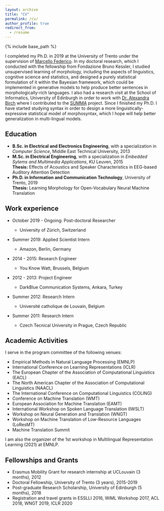 ```yaml
---
layout: archive
title: "CV"
permalink: /cv/
author_profile: true
redirect_from:
  - /resume
---
```


{% include base_path %}

I completed my Ph.D. in 2019 at the University of Trento under the supervision of [Marcello Federico](https://sites.google.com/site/marcellofedericohome/). In my doctoral research, which I conducted with the fellowship from Fondazione Bruno Kessler, I studied unsupervised learning of morphology, including the aspects of linguistics, cognitive science and statistics, and designed a purely statistical formulation of it within the Bayesian framework, which could be implemented in generative models to help produce better sentences in morphologically-rich languages. I also had a research visit at the School of Informatics, University of Edinburgh in order to work with [Dr. Alexandra Birch](http://homepages.inf.ed.ac.uk/abmayne/) where I contributed to the [SUMMA](http://summa-project.eu/) project. Since I finished my Ph.D. I have started studying syntax in order to design a more linguistically-expressive statistical model of morphosyntax, which I hope will help better generalization in multi-lingual models.


Education
----
* <strong>B.Sc. in Electrical and Electronics Engineering</strong>, with a specialization in <em>Computer Science</em>, Middle East Technical University, 2013
* <strong>M.Sc. in Electrical Engineering</strong>, with a specialization in <em>Embedded Sytems and Multimedia Applications</em>, KU Leuven, 2015<br>
<strong>Thesis:</strong> Effects of Acoustics and Speaker Characteristics in EEG-based Auditory Attention Detection
* <strong>Ph.D. in Information and Communication Technology</strong>, University of Trento, 2019<br>
<strong>Thesis:</strong> Learning Morphology for Open-Vocabulary Neural Machine Translation

Work experience
---
* October 2019 - Ongoing: Post-doctoral Researcher
  * University of Zürich, Switzerland

* Summer 2019: Applied Scientist Intern
  * Amazon, Berlin, Germany

* 2014 - 2015: Research Engineer
  * You Know Watt, Brussels, Belgium

* 2012 - 2013: Project Engineer
  * DarkBlue Communication Systems, Ankara, Turkey

* Summer 2012: Research Intern
  * Université catholique de Louvain, Belgium
  
* Summer 2011: Research Intern
  * Czech Tecnical University in Prague, Czech Republic

Academic Activities
---
I serve in the program committee of the following venues:
* Empirical Methods in Natural Language Processing (EMNLP)
* International Conference on Learning Representations (ICLR)
* The European Chapter of the Association of Computational Linguistics (EACL)
* The North American Chapter of the Association of Computational Linguistics (NAACL)
* The International Conference on Computational Linguistics (COLING)
* Conference on Machine Translation (WMT)
* European Association for Machine Translation (EAMT)
* International Workshop on Spoken Language Translation (IWSLT)
* Workshop on Neural Generation and Translation (WNGT)
* Workshop on Machine Translation of Low-Resource Languages (LoResMT)
* Machine Translation Summit

I am also the organizer of the 1st workshop in Multilingual Representation Learning (2021) at EMNLP.

Fellowships and Grants
---
*  Erasmus Mobility Grant for research internship at UCLouvain (3 months), 2012 
*  Doctoral Fellowship, University of Trento (3 years), 2015-2019 
*  Post-graduate Research Scholarship, University of Edinburgh (5 months), 2018 
*  Registration and travel grants in ESSLLI 2016, WiML Workshop 2017, ACL 2018, WNGT 2019, ICLR 2020
